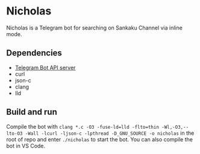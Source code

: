 # Nicholas

Nicholas is a Telegram bot for searching on Sankaku Channel via inline mode.

## Dependencies

* [Telegram Bot API server](https://github.com/tdlib/telegram-bot-api)
* curl
* json-c
* clang
* lld

## Build and run

Compile the bot with `clang *.c -O3 -fuse-ld=lld -flto=thin -Wl,-O3,--lto-O3 -Wall -lcurl -ljson-c -lpthread -D_GNU_SOURCE -o nicholas` in the root of repo and enter `./nicholas` to start the bot. You can also compile the bot in VS Code.
